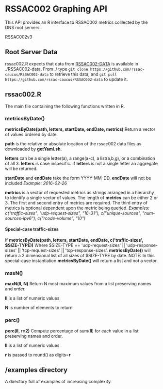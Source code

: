 # RSSAC002 Graphing API

This API provides an R interface to RSSAC002 metrics colllected by the
DNS root servers.

[RSSAC002v3](https://www.icann.org/en/system/files/files/rssac-002-measurements-root-06jun16-en.pdf)

## Root Server Data
rssac002.R expects that data from
[RSSAC002-DATA](https://github.com/rssac-caucus/RSSAC002-data) is 
available in ./RSSAC002-data. From ./ type `git clone
https://github.com/rssac-caucus/RSSAC002-data` to retrieve this data,
and `git pull https://github.com/rssac-caucus/RSSAC002-data` to update it.

## rssac002.R
The main file containing the following functions written in R.

### metricsByDate()
**metricsByDate(path, letters, startDate, endDate, metrics)**
Return a vector of values ordered by date.

**path** is the relative or absolute location of the rssac002 data
  files as downloaded by **getYaml.sh**.

**letters** can be a single letter(a), a range(a-c), a list(a,b,g), or a combination of all 3.
**letters** is case inspecific.
If **letters** is not a single letter an aggregate will be returned.

**startDate** and **endDate** take the form YYYY-MM-DD, **endDate** will not be included
*Example: 2016-02-26*

**metrics** is a vector of requested metrics as strings arranged in a
hierarchy to identify a single vector of values. The length of **metrics** can be either 2 or 3.
The first and second entry of metrics are required. The third entry of metrics is optional dependent upon the metric being queried.
*Examples: c("traffic-sizes", "udp-request-sizes", "16-31"), c("unique-sources", "num-sources-ipv6"), c("rcode-volume", "10")*

#### Special-case traffic-sizes
If **metricsByDate(path, letters, startDate, endDate, c('traffic-sizes', $SIZE-TYPE))**
Where $SIZE-TYPE == 'udp-request-sizes' || 'udp-response-sizes' || 'tcp-request-sizes' || 'tcp-response-sizes'.
**metricsByDate()** will return a 2 dimensional list of all sizes of $SIZE-TYPE by date.
NOTE: In this special-case instantiation **metricsByDate()** will
return a list and not a vector.

### maxN()
**maxN(ll, N)**
Return N most maximum values from a list preserving names and order.

**ll** is a list of numeric values

**N** is number of elements to return

### perc()
**perc(ll, r=2)**
Compute percentage of sum(**ll**) for each value in a list preserving names and order.

**ll** is a list of numeric values

**r** is passed to round() as digits=**r**

## /examples directory
A directory full of examples of increasing complexity.



